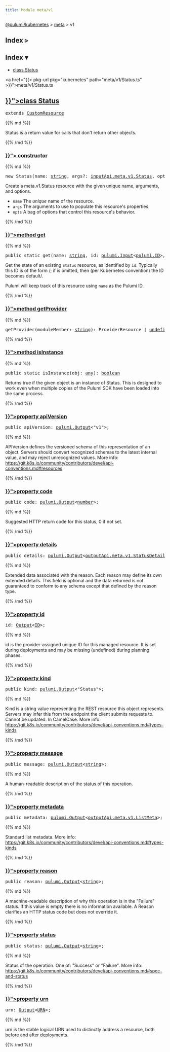 ```yaml
---
title: Module meta/v1
---
```


<!-- WARNING: this page was generated by a tool. Do not edit it by hand. -->
<!-- To change it, please see https://github.com/pulumi/docs/tree/master/tools/tscdocgen. -->

<a href="../../">@pulumi/kubernetes</a> &gt; <a href="../">meta</a> &gt; v1

<div class="toggleVisible">
<div class="collapsed">
<h2 class="pdoc-module-header toggleButton" title="Click to show Index">Index ▹</h2>
</div>
<div class="expanded">
<h2 class="pdoc-module-header toggleButton" title="Click to hide Index">Index ▾</h2>
<div class="pdoc-module-contents">
<ul>
<li><a href="#Status">class Status</a></li>
</ul>

<a href="{{< pkg-url pkg="kubernetes" path="meta/v1/Status.ts" >}}">meta/v1/Status.ts</a> 
</div>
</div>
</div>


<h2 class="pdoc-module-header" id="Status">
<a class="pdoc-member-name" href="{{< pkg-url pkg="kubernetes" path="meta/v1/Status.ts#L12" >}}">class <b>Status</b></a>
</h2>
<div class="pdoc-module-contents">
<pre class="highlight"><span class='kd'>extends</span> <a href='/docs/reference/pkg/nodejs/pulumi/pulumi/#CustomResource'>CustomResource</a></pre>
{{% md %}}

Status is a return value for calls that don't return other objects.

{{% /md %}}
<h3 class="pdoc-member-header" id="Status-constructor">
<a class="pdoc-child-name" href="{{< pkg-url pkg="kubernetes" path="meta/v1/Status.ts#L94" >}}"> <b>constructor</b></a>
</h3>
<div class="pdoc-member-contents">
{{% md %}}

<pre class="highlight"><span class='kd'></span><span class='kd'>new</span> Status(name: <span class='kd'><a href='https://developer.mozilla.org/en-US/docs/Web/JavaScript/Reference/Global_Objects/String'>string</a></span>, args?: <a href='/docs/reference/pkg/nodejs/pulumi/kubernetes/types/input/meta/v1/#Status'>inputApi.meta.v1.Status</a>, opts?: <a href='/docs/reference/pkg/nodejs/pulumi/pulumi/#CustomResourceOptions'>pulumi.CustomResourceOptions</a>)</pre>


Create a meta.v1.Status resource with the given unique name, arguments, and options.

* `name` The _unique_ name of the resource.
* `args` The arguments to use to populate this resource&#39;s properties.
* `opts` A bag of options that control this resource&#39;s behavior.

{{% /md %}}
</div>
<h3 class="pdoc-member-header" id="Status-get">
<a class="pdoc-child-name" href="{{< pkg-url pkg="kubernetes" path="meta/v1/Status.ts#L77" >}}">method <b>get</b></a>
</h3>
<div class="pdoc-member-contents">
{{% md %}}

<pre class="highlight"><span class='kd'>public static </span>get(name: <span class='kd'><a href='https://developer.mozilla.org/en-US/docs/Web/JavaScript/Reference/Global_Objects/String'>string</a></span>, id: <a href='/docs/reference/pkg/nodejs/pulumi/pulumi/#Input'>pulumi.Input</a>&lt;<a href='/docs/reference/pkg/nodejs/pulumi/pulumi/#ID'>pulumi.ID</a>&gt;, opts?: <a href='/docs/reference/pkg/nodejs/pulumi/pulumi/#CustomResourceOptions'>pulumi.CustomResourceOptions</a>): <a href='#Status'>Status</a></pre>


Get the state of an existing `Status` resource, as identified by `id`.
Typically this ID  is of the form <namespace>/<name>; if <namespace> is omitted, then (per
Kubernetes convention) the ID becomes default/<name>.

Pulumi will keep track of this resource using `name` as the Pulumi ID.

{{% /md %}}
</div>
<h3 class="pdoc-member-header" id="Status-getProvider">
<a class="pdoc-child-name" href="{{< pkg-url pkg="kubernetes" path="node_modules/@pulumi/pulumi/resource.d.ts#L19" >}}">method <b>getProvider</b></a>
</h3>
<div class="pdoc-member-contents">
{{% md %}}

<pre class="highlight"><span class='kd'></span>getProvider(moduleMember: <span class='kd'><a href='https://developer.mozilla.org/en-US/docs/Web/JavaScript/Reference/Global_Objects/String'>string</a></span>): ProviderResource | <span class='kd'><a href='https://developer.mozilla.org/en-US/docs/Web/JavaScript/Reference/Global_Objects/undefined'>undefined</a></span></pre>

{{% /md %}}
</div>
<h3 class="pdoc-member-header" id="Status-isInstance">
<a class="pdoc-child-name" href="{{< pkg-url pkg="kubernetes" path="meta/v1/Status.ts#L88" >}}">method <b>isInstance</b></a>
</h3>
<div class="pdoc-member-contents">
{{% md %}}

<pre class="highlight"><span class='kd'>public static </span>isInstance(obj: <span class='kd'><a href='https://www.typescriptlang.org/docs/handbook/basic-types.html#any'>any</a></span>): <span class='kd'><a href='https://developer.mozilla.org/en-US/docs/Web/JavaScript/Reference/Global_Objects/Boolean'>boolean</a></span></pre>


Returns true if the given object is an instance of Status.  This is designed to work even
when multiple copies of the Pulumi SDK have been loaded into the same process.

{{% /md %}}
</div>
<h3 class="pdoc-member-header" id="Status-apiVersion">
<a class="pdoc-child-name" href="{{< pkg-url pkg="kubernetes" path="meta/v1/Status.ts#L19" >}}">property <b>apiVersion</b></a>
</h3>
<div class="pdoc-member-contents">
<pre class="highlight"><span class='kd'>public </span>apiVersion: <a href='/docs/reference/pkg/nodejs/pulumi/pulumi/#Output'>pulumi.Output</a>&lt;<span class='s2'>"v1"</span>&gt;;</pre>
{{% md %}}

APIVersion defines the versioned schema of this representation of an object. Servers should
convert recognized schemas to the latest internal value, and may reject unrecognized
values. More info:
https://git.k8s.io/community/contributors/devel/api-conventions.md#resources

{{% /md %}}
</div>
<h3 class="pdoc-member-header" id="Status-code">
<a class="pdoc-child-name" href="{{< pkg-url pkg="kubernetes" path="meta/v1/Status.ts#L24" >}}">property <b>code</b></a>
</h3>
<div class="pdoc-member-contents">
<pre class="highlight"><span class='kd'>public </span>code: <a href='/docs/reference/pkg/nodejs/pulumi/pulumi/#Output'>pulumi.Output</a>&lt;<span class='kd'><a href='https://developer.mozilla.org/en-US/docs/Web/JavaScript/Reference/Global_Objects/Number'>number</a></span>&gt;;</pre>
{{% md %}}

Suggested HTTP return code for this status, 0 if not set.

{{% /md %}}
</div>
<h3 class="pdoc-member-header" id="Status-details">
<a class="pdoc-child-name" href="{{< pkg-url pkg="kubernetes" path="meta/v1/Status.ts#L31" >}}">property <b>details</b></a>
</h3>
<div class="pdoc-member-contents">
<pre class="highlight"><span class='kd'>public </span>details: <a href='/docs/reference/pkg/nodejs/pulumi/pulumi/#Output'>pulumi.Output</a>&lt;<a href='/docs/reference/pkg/nodejs/pulumi/kubernetes/types/output/meta/v1/#StatusDetails'>outputApi.meta.v1.StatusDetails</a>&gt;;</pre>
{{% md %}}

Extended data associated with the reason.  Each reason may define its own extended details.
This field is optional and the data returned is not guaranteed to conform to any schema
except that defined by the reason type.

{{% /md %}}
</div>
<h3 class="pdoc-member-header" id="Status-id">
<a class="pdoc-child-name" href="{{< pkg-url pkg="kubernetes" path="node_modules/@pulumi/pulumi/resource.d.ts#L212" >}}">property <b>id</b></a>
</h3>
<div class="pdoc-member-contents">
<pre class="highlight"><span class='kd'></span>id: <a href='/docs/reference/pkg/nodejs/pulumi/pulumi/#Output'>Output</a>&lt;<a href='/docs/reference/pkg/nodejs/pulumi/pulumi/#ID'>ID</a>&gt;;</pre>
{{% md %}}

id is the provider-assigned unique ID for this managed resource.  It is set during
deployments and may be missing (undefined) during planning phases.

{{% /md %}}
</div>
<h3 class="pdoc-member-header" id="Status-kind">
<a class="pdoc-child-name" href="{{< pkg-url pkg="kubernetes" path="meta/v1/Status.ts#L39" >}}">property <b>kind</b></a>
</h3>
<div class="pdoc-member-contents">
<pre class="highlight"><span class='kd'>public </span>kind: <a href='/docs/reference/pkg/nodejs/pulumi/pulumi/#Output'>pulumi.Output</a>&lt;<span class='s2'>"Status"</span>&gt;;</pre>
{{% md %}}

Kind is a string value representing the REST resource this object represents. Servers may
infer this from the endpoint the client submits requests to. Cannot be updated. In
CamelCase. More info:
https://git.k8s.io/community/contributors/devel/api-conventions.md#types-kinds

{{% /md %}}
</div>
<h3 class="pdoc-member-header" id="Status-message">
<a class="pdoc-child-name" href="{{< pkg-url pkg="kubernetes" path="meta/v1/Status.ts#L44" >}}">property <b>message</b></a>
</h3>
<div class="pdoc-member-contents">
<pre class="highlight"><span class='kd'>public </span>message: <a href='/docs/reference/pkg/nodejs/pulumi/pulumi/#Output'>pulumi.Output</a>&lt;<span class='kd'><a href='https://developer.mozilla.org/en-US/docs/Web/JavaScript/Reference/Global_Objects/String'>string</a></span>&gt;;</pre>
{{% md %}}

A human-readable description of the status of this operation.

{{% /md %}}
</div>
<h3 class="pdoc-member-header" id="Status-metadata">
<a class="pdoc-child-name" href="{{< pkg-url pkg="kubernetes" path="meta/v1/Status.ts#L50" >}}">property <b>metadata</b></a>
</h3>
<div class="pdoc-member-contents">
<pre class="highlight"><span class='kd'>public </span>metadata: <a href='/docs/reference/pkg/nodejs/pulumi/pulumi/#Output'>pulumi.Output</a>&lt;<a href='/docs/reference/pkg/nodejs/pulumi/kubernetes/types/output/meta/v1/#ListMeta'>outputApi.meta.v1.ListMeta</a>&gt;;</pre>
{{% md %}}

Standard list metadata. More info:
https://git.k8s.io/community/contributors/devel/api-conventions.md#types-kinds

{{% /md %}}
</div>
<h3 class="pdoc-member-header" id="Status-reason">
<a class="pdoc-child-name" href="{{< pkg-url pkg="kubernetes" path="meta/v1/Status.ts#L57" >}}">property <b>reason</b></a>
</h3>
<div class="pdoc-member-contents">
<pre class="highlight"><span class='kd'>public </span>reason: <a href='/docs/reference/pkg/nodejs/pulumi/pulumi/#Output'>pulumi.Output</a>&lt;<span class='kd'><a href='https://developer.mozilla.org/en-US/docs/Web/JavaScript/Reference/Global_Objects/String'>string</a></span>&gt;;</pre>
{{% md %}}

A machine-readable description of why this operation is in the "Failure" status. If this
value is empty there is no information available. A Reason clarifies an HTTP status code
but does not override it.

{{% /md %}}
</div>
<h3 class="pdoc-member-header" id="Status-status">
<a class="pdoc-child-name" href="{{< pkg-url pkg="kubernetes" path="meta/v1/Status.ts#L63" >}}">property <b>status</b></a>
</h3>
<div class="pdoc-member-contents">
<pre class="highlight"><span class='kd'>public </span>status: <a href='/docs/reference/pkg/nodejs/pulumi/pulumi/#Output'>pulumi.Output</a>&lt;<span class='kd'><a href='https://developer.mozilla.org/en-US/docs/Web/JavaScript/Reference/Global_Objects/String'>string</a></span>&gt;;</pre>
{{% md %}}

Status of the operation. One of: "Success" or "Failure". More info:
https://git.k8s.io/community/contributors/devel/api-conventions.md#spec-and-status

{{% /md %}}
</div>
<h3 class="pdoc-member-header" id="Status-urn">
<a class="pdoc-child-name" href="{{< pkg-url pkg="kubernetes" path="node_modules/@pulumi/pulumi/resource.d.ts#L17" >}}">property <b>urn</b></a>
</h3>
<div class="pdoc-member-contents">
<pre class="highlight"><span class='kd'></span>urn: <a href='/docs/reference/pkg/nodejs/pulumi/pulumi/#Output'>Output</a>&lt;<a href='/docs/reference/pkg/nodejs/pulumi/pulumi/#URN'>URN</a>&gt;;</pre>
{{% md %}}

urn is the stable logical URN used to distinctly address a resource, both before and after
deployments.

{{% /md %}}
</div>
</div>
